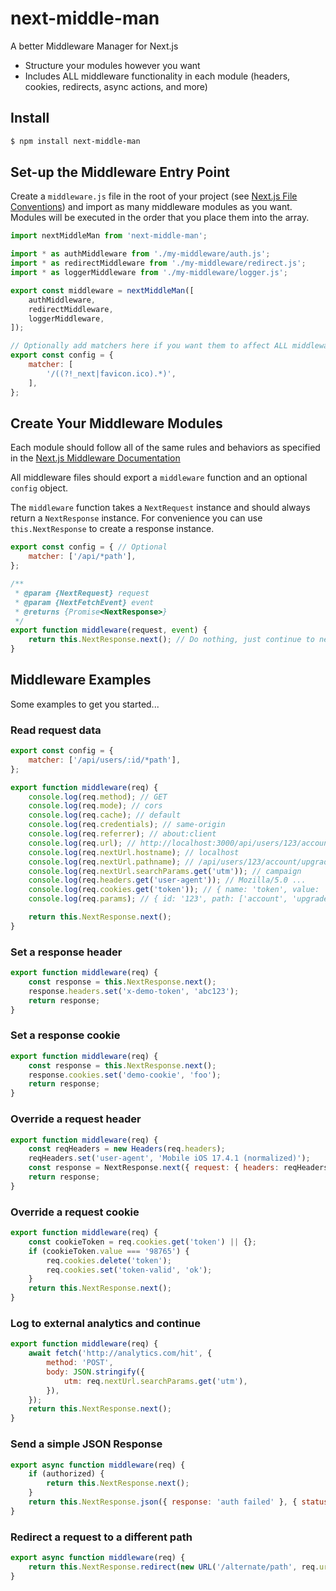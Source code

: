 # next-middle-man
A better Middleware Manager for Next.js

- Structure your modules however you want
- Includes ALL middleware functionality in each module (headers, cookies, redirects, async actions, and more)

## Install
```sh
$ npm install next-middle-man
```

## Set-up the Middleware Entry Point
Create a `middleware.js` file in the root of your project (see [Next.js File Conventions](https://nextjs.org/docs/app/api-reference/file-conventions/middleware)) and import as many middleware modules as you want. Modules will be executed in the order that you place them into the array.
```js
import nextMiddleMan from 'next-middle-man';

import * as authMiddleware from './my-middleware/auth.js';
import * as redirectMiddleware from './my-middleware/redirect.js';
import * as loggerMiddleware from './my-middleware/logger.js';

export const middleware = nextMiddleMan([
    authMiddleware,
    redirectMiddleware,
    loggerMiddleware,
]);

// Optionally add matchers here if you want them to affect ALL middleware
export const config = {
    matcher: [
        '/((?!_next|favicon.ico).*)',
    ],
};
```

## Create Your Middleware Modules
Each module should follow all of the same rules and behaviors as specified in the [Next.js Middleware Documentation](https://nextjs.org/docs/app/building-your-application/routing/middleware)

All middleware files should export a `middleware` function and an optional `config` object.

The `middleware` function takes a `NextRequest` instance and should always return a `NextResponse` instance. For convenience you can use `this.NextResponse` to create a response instance.

```js
export const config = { // Optional
    matcher: ['/api/*path'],
};

/**
 * @param {NextRequest} request
 * @param {NextFetchEvent} event
 * @returns {Promise<NextResponse>}
 */
export function middleware(request, event) {
    return this.NextResponse.next(); // Do nothing, just continue to next handler
}
```

## Middleware Examples
Some examples to get you started...

### Read request data
```js
export const config = {
    matcher: ['/api/users/:id/*path'],
};

export function middleware(req) {
    console.log(req.method); // GET
    console.log(req.mode); // cors
    console.log(req.cache); // default
    console.log(req.credentials); // same-origin
    console.log(req.referrer); // about:client
    console.log(req.url); // http://localhost:3000/api/users/123/account/upgrade?utm=campaign
    console.log(req.nextUrl.hostname); // localhost
    console.log(req.nextUrl.pathname); // /api/users/123/account/upgrade
    console.log(req.nextUrl.searchParams.get('utm')); // campaign
    console.log(req.headers.get('user-agent')); // Mozilla/5.0 ...
    console.log(req.cookies.get('token')); // { name: 'token', value: '98765' }
    console.log(req.params); // { id: '123', path: ['account', 'upgrade'] }

    return this.NextResponse.next();
}
```

### Set a response header
```js
export function middleware(req) {
    const response = this.NextResponse.next();
    response.headers.set('x-demo-token', 'abc123');
    return response;
}
```

### Set a response cookie
```js
export function middleware(req) {
    const response = this.NextResponse.next();
    response.cookies.set('demo-cookie', 'foo');
    return response;
}
```

### Override a request header
```js
export function middleware(req) {
    const reqHeaders = new Headers(req.headers);
    reqHeaders.set('user-agent', 'Mobile iOS 17.4.1 (normalized)');
    const response = NextResponse.next({ request: { headers: reqHeaders } });
    return response;
}
```

### Override a request cookie
```js
export function middleware(req) {
    const cookieToken = req.cookies.get('token') || {};
    if (cookieToken.value === '98765') {
        req.cookies.delete('token');
        req.cookies.set('token-valid', 'ok');
    }
    return this.NextResponse.next();
}
```

### Log to external analytics and continue
```js
export function middleware(req) {
    await fetch('http://analytics.com/hit', {
        method: 'POST',
        body: JSON.stringify({
            utm: req.nextUrl.searchParams.get('utm'),
        }),
    });
    return this.NextResponse.next();
}
```

### Send a simple JSON Response
```js
export async function middleware(req) {
    if (authorized) {
        return this.NextResponse.next();
    }
    return this.NextResponse.json({ response: 'auth failed' }, { status: 401 });
}
```

### Redirect a request to a different path
```js
export async function middleware(req) {
    return this.NextResponse.redirect(new URL('/alternate/path', req.url));
}
```
